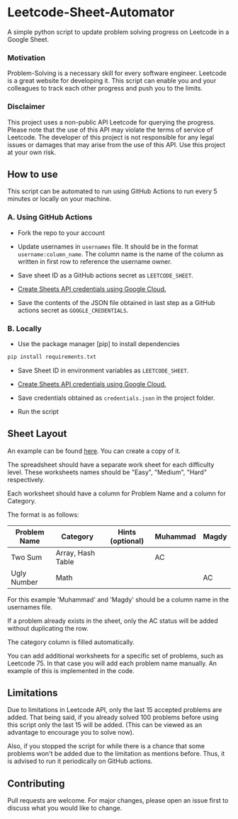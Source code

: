 # Leetcode-Sheet-Automator
A simple python script to update problem solving progress on Leetcode in a Google Sheet.

### Motivation
Problem-Solving is a necessary skill for every software engineer. Leetcode is a great website for developing it. This script can enable you and your colleagues to track each other progress and push you to the limits.

### Disclaimer 
This project uses a non-public API Leetcode for querying the progress. Please note that the use of this API may violate the terms of service of Leetcode. The developer of this project is not responsible for any legal issues or damages that may arise from the use of this API. Use this project at your own risk.

## How to use
This script can be automated to run using GitHub Actions to run every 5 minutes or locally on your machine.

### A. Using GitHub Actions

- Fork the repo to your account

- Update usernames in `usernames` file. It should be in the format `username:column_name`. The column name is the name of the column as written in first row to reference the username owner. 

- Save sheet ID as a GitHub actions secret as `LEETCODE_SHEET`.

- [Create Sheets API credentials using Google Cloud.](https://docs.gspread.org/en/latest/oauth2.html)

- Save the contents of the JSON file obtained in last step as a GitHub actions secret as `GOOGLE_CREDENTIALS`.


### B. Locally

- Use the package manager [pip] to install dependencies
```bash
pip install requirements.txt
```

- Save Sheet ID in environment variables as `LEETCODE_SHEET`.

- [Create Sheets API credentials using Google Cloud.](https://docs.gspread.org/en/latest/oauth2.html)

- Save credentials obtained as `credentials.json` in the project folder.

- Run the script 


## Sheet Layout
An example can be found [here](https://docs.google.com/spreadsheets/d/1rHrXR2ygEfAlKZdcOHFZzD97x2TKhF8IK7CY0NT3lkg/edit?usp=sharing). You can create a copy of it.

The spreadsheet should have a separate work sheet for each difficulty level. These worksheets names should be "Easy", "Medium", "Hard" respectively.

Each worksheet should have a column for Problem Name and a column for Category.

The format is as follows:

| Problem Name   | Category          | Hints (optional) | Muhammad |   Magdy  |
| -----------    | -----------       |   -------------  |   -----  |----------|
| Two Sum        | Array, Hash Table |                  |     AC   |          |
| Ugly Number    | Math              |                  |          |    AC    |

For this example 'Muhammad' and 'Magdy' should be a column name in the usernames file.

If a problem already exists in the sheet, only the AC status will be added without duplicating the row.

The category column is filled automatically.

You can add additional worksheets for a specific set of problems, such as Leetcode 75. In that case you will add each problem name manually. An example of this is implemented in the code.


## Limitations
Due to limitations in Leetcode API, only the last 15 accepted problems are added. That being said, if you already solved 100 problems before using this script only the last 15 will be added. (This can be viewed as an advantage to encourage you to solve now).

Also, if you stopped the script for while there is a chance that some problems won't be added due to the limitation as mentions before. Thus, it is advised to run it periodically on GitHub actions.

## Contributing

Pull requests are welcome. For major changes, please open an issue first
to discuss what you would like to change.